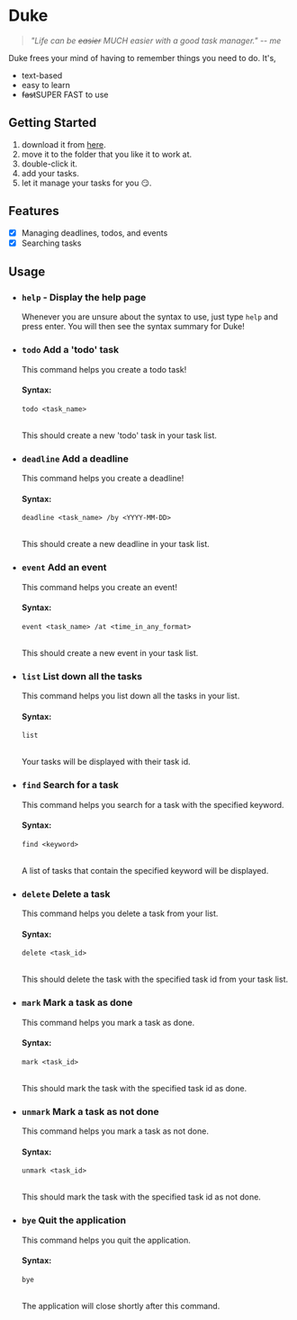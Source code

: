 # Duke
>*"Life can be ~~easier~~ MUCH easier with a good task manager." -- me*

Duke frees your mind of having to remember things you need to do. It's,

- text-based
- easy to learn
- ~~fast~~SUPER FAST to use

## Getting Started

1. download it from [here](https://github.com/AinsleyJ/ip/releases/download/A-Release/duke.jar).
2. move it to the folder that you like it to work at.
3. double-click it.
4. add your tasks.
5. let it manage your tasks for you :smirk:.

## Features

- [X] Managing deadlines, todos, and events
- [X] Searching tasks

## Usage

- ### `help` - Display the help page

    Whenever you are unsure about the syntax to use, just type `help` and press enter. You will then see the syntax summary for Duke!

- ### `todo` Add a 'todo' task

    This command helps you create a todo task!

    #### Syntax:

    `todo <task_name>`

    <br>This should create a new 'todo' task in your task list.

- ### `deadline` Add a deadline

    This command helps you create a deadline!

    #### Syntax:

    `deadline <task_name> /by <YYYY-MM-DD>`

    <br>This should create a new deadline in your task list.

- ### `event` Add an event

  This command helps you create an event!

  #### Syntax:

  `event <task_name> /at <time_in_any_format>`

  <br>This should create a new event in your task list.

- ### `list` List down all the tasks

  This command helps you list down all the tasks in your list.

  #### Syntax:

  `list`

  <br>Your tasks will be displayed with their task id.

- ### `find` Search for a task

  This command helps you search for a task with the specified keyword.

  #### Syntax:

  `find <keyword>`

  <br>A list of tasks that contain the specified keyword will be displayed.

- ### `delete` Delete a task

  This command helps you delete a task from your list.

  #### Syntax:

  `delete <task_id>`

  <br>This should delete the task with the specified task id from your task list.

- ### `mark` Mark a task as done

  This command helps you mark a task as done.

  #### Syntax:

  `mark <task_id>`

  <br>This should mark the task with the specified task id as done.

- ### `unmark` Mark a task as not done

  This command helps you mark a task as not done.

  #### Syntax:

  `unmark <task_id>`

  <br>This should mark the task with the specified task id as not done.

- ### `bye` Quit the application

  This command helps you quit the application.

  #### Syntax:

  `bye`

  <br>The application will close shortly after this command.